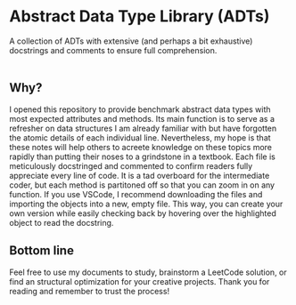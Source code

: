# Abstract Data Type Library (ADTs)
A collection of ADTs with extensive (and perhaps a bit exhaustive) docstrings and comments to ensure full comprehension. 
<br><br>
## Why?
I opened this repository to provide benchmark abstract data types with most expected attributes and methods. Its main function is to serve as a refresher on data structures I am already familiar with but have forgotten the atomic details of each individual line. Nevertheless, my hope is that these notes will help others to acreete knowledge on these topics more rapidly than putting their noses to a grindstone in a textbook. Each file is meticulously docstringed and commented to confirm readers fully appreciate every line of code. It is a tad overboard for the intermediate coder, but each method is partitoned off so that you can zoom in on any function. If you use VSCode, I recommend downloading the files and importing the objects into a new, empty file. This way, you can create your own version while easily checking back by hovering over the highlighted object to read the docstring.
<br>
## Bottom line
Feel free to use my documents to study, brainstorm a LeetCode solution, or find an structural optimization for your creative projects. Thank you for reading and remember to trust the process!

